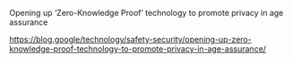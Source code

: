 Opening up ‘Zero-Knowledge Proof’ technology to promote privacy in age assurance

https://blog.google/technology/safety-security/opening-up-zero-knowledge-proof-technology-to-promote-privacy-in-age-assurance/